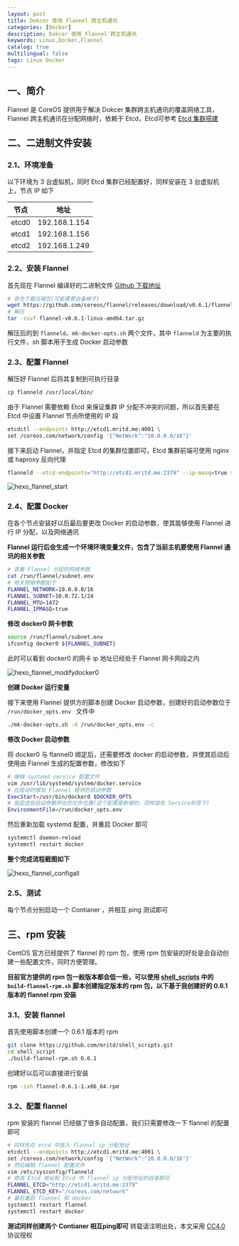 ```yaml
---
layout: post
title: Dokcer 使用 Flannel 跨主机通讯
categories: [Docker]
description: Dokcer 使用 Flannel 跨主机通讯
keywords: Linux,Docker,Flannel
catalog: true
multilingual: false
tags: Linux Docker
---
```


## 一、简介

Flannel 是 CoreOS 提供用于解决 Dokcer 集群跨主机通讯的覆盖网络工具，Flannel 跨主机通讯在分配网络时，依赖于 Etcd，Etcd可参考 [Etcd 集群搭建](http://mritd.me/2016/09/01/Etcd-%E9%9B%86%E7%BE%A4%E6%90%AD%E5%BB%BA/)

## 二、二进制文件安装

### 2.1、环境准备

以下环境为 3 台虚拟机，同时 Etcd 集群已经配置好，同样安装在 3 台虚拟机上，节点 IP 如下

|节点|地址|
|----|----|
|etcd0|192.168.1.154|
|etcd1|192.168.1.156|
|etcd2|192.168.1.249|

<!--more-->

### 2.2、安装 Flannel

首先现在 Flannel 编译好的二进制文件 [Github 下载地址](https://github.com/coreos/flannel/releases)

``` sh
# 首先下载压缩包(可能需要自备梯子)
wget https://github.com/coreos/flannel/releases/download/v0.6.1/flannel-v0.6.1-linux-amd64.tar.gz
# 解压
tar -zxvf flannel-v0.6.1-linux-amd64.tar.gz
```

解压后的到 `flanneld`、`mk-docker-opts.sh` 两个文件，其中 `flanneld` 为主要的执行文件，sh 脚本用于生成 Docker 启动参数

### 2.3、配置 Flannel

解压好 Flannel 后将其复制到可执行目录

``` sh
cp flanneld /usr/local/bin/
```

由于 Flannel 需要依赖 Etcd 来保证集群 IP 分配不冲突的问题，所以首先要在 Etcd 中设置 Flannel 节点所使用的 IP 段

``` sh
etcdctl --endpoints http://etcd1.mritd.me:4001 \
set /coreos.com/network/config '{"NetWork":"10.0.0.0/16"}'
```

接下来启动 Flannel，并指定 Etcd 的集群位置即可，Etcd 集群前端可使用 nginx 或 haproxy 反向代理

``` sh
flanneld --etcd-endpoints="http://etcd1.mritd.me:2379" --ip-masq=true >> /var/log/flanneld.log 2>&1 &
```

![hexo_flannel_start](https://oss.link/markdown/hexo_flannel_start.png)

### 2.4、配置 Docker

在各个节点安装好以后最后要更改 Docker 的启动参数，使其能够使用 Flannel 进行 IP 分配，以及网络通讯

**Flannel 运行后会生成一个环境环境变量文件，包含了当前主机要使用 Flannel 通讯的相关参数**

``` sh
# 查看 Flannel 分配的网络参数
cat /run/flannel/subnet.env
# 相关网络参数如下
FLANNEL_NETWORK=10.0.0.0/16
FLANNEL_SUBNET=10.0.72.1/24
FLANNEL_MTU=1472
FLANNEL_IPMASQ=true
```

**修改 docker0 网卡参数**

``` sh
source /run/flannel/subnet.env
ifconfig docker0 ${FLANNEL_SUBNET}
```

此时可以看到 docker0 的网卡 ip 地址已经处于 Flannel 网卡网段之内

![hexo_flannel_modifydocker0](https://oss.link/markdown/hexo_flannel_modifydocker0.png)

**创建 Docker 运行变量**

接下来使用 Flannel 提供方的脚本创建 Docker 启动参数，创建好的启动参数位于 `/run/docker_opts.env ` 文件中

``` sh
./mk-docker-opts.sh -d /run/docker_opts.env -c
```

**修改 Docker 启动参数**

将 docker0 与 flannel0 绑定后，还需要修改 docker 的启动参数，并使其启动后使用由 Flannel 生成的配置参数，修改如下

``` sh
# 编辑 systemd service 配置文件
vim /usr/lib/systemd/system/docker.service
# 在启动时增加 Flannel 提供的启动参数
ExecStart=/usr/bin/dockerd $DOCKER_OPTS
# 指定这些启动参数所在的文件位置(这个配置是新增的，同样放在 Service标签下)
EnvironmentFile=/run/docker_opts.env
```

然后重新加载 systemd 配置，并重启 Docker 即可

``` sh
systemctl daemon-reload
systemctl restart docker
```

**整个完成流程截图如下**

![hexo_flannel_configall](https://oss.link/markdown/hexo_flannel_configall.png)

### 2.5、测试

每个节点分别启动一个 Contianer ，并相互 ping 测试即可

## 三、rpm 安装

CentOS 官方已经提供了 flannel 的 rpm 包，使用 rpm 包安装的好处是会自动创建一些配置文件，同时方便管理。

**目前官方提供的 rpm 包一般版本都会低一些，可以使用 [shell_scripts](https://github.com/mritd/shell_scripts) 中的 `build-flannel-rpm.sh` 脚本创建指定版本的 rpm 包，以下基于我创建好的 0.6.1 版本的 flannel rpm 安装**

### 3.1、安装 flannel

首先使用脚本创建一个 0.6.1 版本的 rpm

``` sh
git clone https://github.com/mritd/shell_scripts.git
cd shell_script
./build-flannel-rpm.sh 0.6.1
```

创建好以后可以直接进行安装

``` sh
rpm -ivh flannel-0.6.1-1.x86_64.rpm
```

### 3.2、配置 flannel

rpm 安装的 flannel 已经做了很多自动配置，我们只需要修改一下 flannel 的配置即可

``` sh
# 同样先在 etcd 中放入 flannel ip 分配地址
etcdctl --endpoints http://etcd1.mritd.me:4001 \
set /coreos.com/network/config '{"NetWork":"10.0.0.0/16"}'
# 然后编辑 flannel 配置文件
vim /etc/sysconfig/flanneld
# 修改 Etcd 地址和 Etcd 中 flannel ip 分配地址的目录即可
FLANNEL_ETCD="http://etcd1.mritd.me:2379"
FLANNEL_ETCD_KEY="/coreos.com/network"
# 最后重启 flannel 和 docker
systemctl restart flannel
systemctl restart docker
```

**测试同样创建两个 Contianer 相互ping即可**
转载请注明出处，本文采用 [CC4.0](http://creativecommons.org/licenses/by-nc-nd/4.0/) 协议授权
